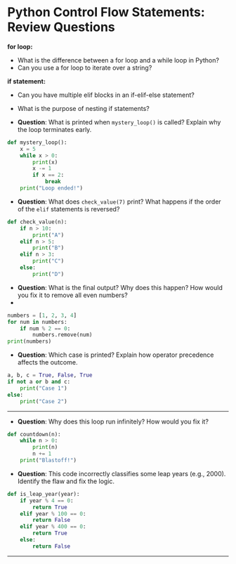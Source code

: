 # Python Control Flow Statements: Review Questions

**for loop:**
- What is the difference between a for loop and a while loop in Python?
- Can you use a for loop to iterate over a string?

**if statement:**

- Can you have multiple elif blocks in an if-elif-else statement?
- What is the purpose of nesting if statements?

- **Question**: What is printed when `mystery_loop()` is called? Explain why the loop terminates early. 
   
```python  
def mystery_loop():  
    x = 5  
    while x > 0:  
        print(x)  
        x -= 1  
        if x == 2:  
            break  
    print("Loop ended!")  
```  
 
- **Question**: What does `check_value(7)` print? What happens if the order of the `elif` statements is reversed? 
  
```python  
def check_value(n):  
    if n > 10:  
        print("A")  
    elif n > 5:  
        print("B")  
    elif n > 3:  
        print("C")  
    else:  
        print("D")  
```  
 
- **Question**: What is the final output? Why does this happen? How would you fix it to remove all even numbers?  
- 

```python  
numbers = [1, 2, 3, 4]  
for num in numbers:  
    if num % 2 == 0:  
        numbers.remove(num)  
print(numbers)  
```  

- **Question**: Which case is printed? Explain how operator precedence affects the outcome.  

```python  
a, b, c = True, False, True  
if not a or b and c:  
    print("Case 1")  
else:  
    print("Case 2")  
```  
---

- **Question**: Why does this loop run infinitely? How would you fix it?  

```python  
def countdown(n):  
    while n > 0:  
        print(n)  
        n += 1  
    print("Blastoff!")  
```  

- **Question**: This code incorrectly classifies some leap years (e.g., 2000). Identify the flaw and fix the logic.  

```python  
def is_leap_year(year):  
    if year % 4 == 0:  
        return True  
    elif year % 100 == 0:  
        return False  
    elif year % 400 == 0:  
        return True  
    else:  
        return False  
```  
---

<script async src="https://pagead2.googlesyndication.com/pagead/js/adsbygoogle.js?client=ca-pub-1602443888929206"
     crossorigin="anonymous"></script>
<ins class="adsbygoogle"
     style="display:block"
     data-ad-format="autorelaxed"
     data-ad-client="ca-pub-1602443888929206"
     data-ad-slot="7879511511"></ins>
<script>
     (adsbygoogle = window.adsbygoogle || []).push({});
</script>